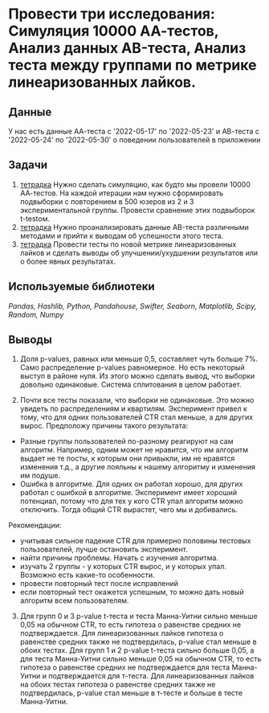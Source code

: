 # Провести три исследования: Симуляция 10000 АА-тестов, Анализ данных АB-теста, Анализ теста между группами по метрике линеаризованных лайков.
## Данные
У нас есть данные АА-теста с '2022-05-17' по '2022-05-23' и АВ-теста с '2022-05-24' по '2022-05-30' о поведении пользователей в приложении
## Задачи
1. [тетрадка](https://github.com/KorchaginIgor/data_analitics/tree/main/karpov_ab_test/ab1) Нужно сделать симуляцию, как будто мы провели 10000 АА-тестов. На каждой итерации нам нужно сформировать подвыборки с повторением в 500 юзеров из 2 и 3 экспериментальной группы. Провести сравнение этих подвыборок t-testом.
2. [тетрадка](https://github.com/KorchaginIgor/data_analitics/tree/main/karpov_ab_test/ab2) Нужно проанализировать данные АB-теста различными методами и прийти к выводам об успешности этого теста.
3. [тетрадка](https://github.com/KorchaginIgor/data_analitics/tree/main/karpov_ab_test/ab3) Провести тесты по новой метрике линеаризованных лайков и сделать выводы об улучшении/ухудшении результатов или о более явных результатах.
## Используемые библиотеки
*Pandas, Hashlib, Python, Pandahouse, Swifter, Seaborn, Matplotlib, Scipy, Random, Numpy*
## Выводы
1. Доля p-values, равных или меньше 0,5, составляет чуть больше 7%. Само распределение p-values равномерное. Но есть некоторый выступ в районе нуля.
Из этого можно сделать вывод, что выборки довольно одинаковые. Система сплитования в целом работает. 

2. Почти все тесты показали, что выборки не одинаковые. Это можно увидеть по распределениям и квартилям. Эксперимент привел к тому, что для одних пользователей CTR стал меньше, а для других вырос. Предположу причины такого результата:

- Разные группы пользователей по-разному реагируют на сам алгоритм. Например, одним может не нравится, что им алгоритм выдает не те посты, к которым они привыкли, им не нравятся изменения т.д., а другие лояльны к нашему алгоритму и изменения им подуше.
- Ошибка в алгоритме. Для одних он работал хорошо, для других работал с ошибкой в алгоритме. Эксперимент имеет хороший потенциал, потому что для тех у кого CTR упал алгоритм можно отключить. Тогда общий CTR вырастет, чего мы и добивались.

Рекомендации:

- учитывая сильное падение CTR для примерно половины тестовых пользователей, лучше остановить эксперимент.
- найти причины проблемы. Начать с изучения алгоритма.
- изучать 2 группы - у которых CTR вырос, и у которых упал. Возможно есть какие-то особенности.
- провести повторный тест после исправлений
- если повторный тест окажется успешным, то можно дать новый алгоритм всем пользователям.

3. Для групп 0 и 3 p-value t-теста и теста Манна-Уитни сильно меньше 0,05 на обычном CTR, то есть гипотеза о равенстве средних не подтверждается. Для линеаризованных лайков гипотеза о равенстве средних также не подтвердилась, p-value стал меньше в обоих тестах.
Для групп 1 и 2 p-value t-теста сильно больше 0,05, а для теста Манна-Уитни сильно меньше 0,05 на обычном CTR, то есть гипотеза о равенстве средних не подтверждается для теста Манна-Уитни и подтверждается для т-теста. Для линеаризованных лайков на обоих тестах гипотеза о равенстве средних также не подтвердилась, p-value стал меньше в т-тесте и больше в тесте Манна-Уитни.